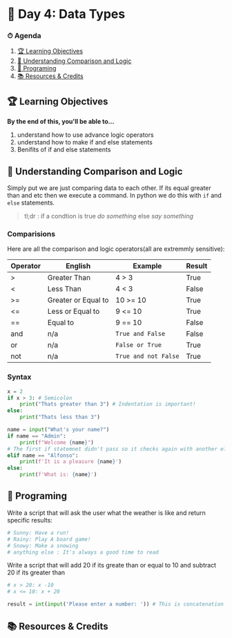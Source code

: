 # 🧠 Day 4: Data Types

### ⏱ Agenda

1. [🏆 Learning Objectives](#%f0%9f%8f%86-learning-objectives)
1. [📖 Understanding Comparison and Logic]()
1. [🍵 Programing](#%f0%9f%8d%b5-programing)
1. [📚 Resources & Credits](#%f0%9f%93%9a-resources-amp-credits)

## 🏆 Learning Objectives

**By the end of this, you'll be able to...**

1. understand how to use advance logic operators
1. understand how to make if and else statements
1. Benifits of if and else statements

## 📖 Understanding Comparison and Logic
Simply put we are just comparing data to each other. If its equal greater than and etc then we execute a command. In python we do this with `if` and `else` statements. 

> tl;dr : if a condtion is true _do something_ else _say something_
### Comparisions
Here are all the comparison and logic operators(all are extremmly sensitive):

| Operator | English             | Example              | Result |
|----------|---------------------|----------------------|--------|
| >        | Greater Than        | 4 > 3                | True   |
| <        | Less Than           | 4 < 3                | False  |
| >=       | Greater or Equal to | 10 >= 10             | True   |
| <=       | Less or Equal to    | 9 <= 10              | True   |
| ==       | Equal to            | 9 == 10              | False  |
| and      | n/a                 | `True and False`     | False  |
| or       | n/a                 | `False or True`      | True   |
| not      | n/a                 | `True and not False` | True   |

### Syntax
```python
x = 2
if x > 3: # Semicolon
    print("Thats greater than 3") # Indentation is important!
else:
    print("Thats less than 3")
```

```python
name = input("What's your name?")
if name == "Admin":
    print(f"Welcome {name}")
# The first if statemnet didn't pass so it checks again with another elif statment
elif name == "Alfonso":
    print(f'It is a pleasure {name}')
else:
    print(f'What is: {name}')
```

## 🍵 Programing
Write a script that will ask the user what the weather is like and return specific results:
```python
# Sunny: Have a run!
# Rainy: Play A board game!
# Snowy: Make a snowing
# anything else : It's always a good time to read
```
Write a script that will add 20 if its greate than or equal to 10  and subtract 20 if its greater than
```python
# x > 20: x -10
# x <= 10: x + 20

result = int(input('Please enter a number: ')) # This is concatenation

```
## 📚 Resources & Credits